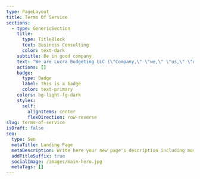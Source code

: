 ```yaml
---
type: PageLayout
title: Terms Of Service
sections:
  - type: GenericSection
    title:
      type: TitleBlock
      text: Business Consulting
      color: text-dark
    subtitle: Be in good company
    text: "We are Lucra Budgeting LLC (\"Company,\" \"we,\" \"us,\" \"our\").We operate the website lucrabudgeting.com (the \"Site\"), the mobile application Lucra Budgeting (the \"App\"), as well as any other related products and services that refer or link to these legal terms (the \"Legal Terms\") (collectively, the \"Services\").You can contact us by email at  **or by mail to** , **,\_**.These Legal Terms constitute a legally binding agreement made between you, whether personally or on behalf of an entity (\"you\"), and Lucra Budgeting LLC, concerning your access to and use of the Services. You agree that by accessing the Services, you have read, understood, and agreed to be bound by all of these Legal Terms. IF YOU DO NOT AGREE WITH ALL OF THESE LEGAL TERMS, THEN YOU ARE EXPRESSLY PROHIBITED FROM USING THE SERVICES AND YOU MUST DISCONTINUE USE IMMEDIATELY.**The\nServices are intended for users who are at least 18 years old. Persons under the age\nof 18 are not permitted to use or register for the Services.We recommend that you print a copy of these Legal Terms for your records.TABLE OF CONTENTS1. OUR SERVICES2. INTELLECTUAL PROPERTY RIGHTS3. USER REPRESENTATIONS4. USER REGISTRATION  5. PURCHASES AND PAYMENT6. SUBSCRIPTIONS  7. SOFTWARE 8. PROHIBITED ACTIVITIES 9. USER GENERATED CONTRIBUTIONS 10. CONTRIBUTION LICENSE  11. MOBILE APPLICATION LICENSE  12. THIRD-PARTY WEBSITES AND CONTENT  13. SERVICES MANAGEMENT 14. PRIVACY POLICY   15. TERM AND TERMINATION 16. MODIFICATIONS AND INTERRUPTIONS 17. GOVERNING LAW 18. DISPUTE RESOLUTION 19. CORRECTIONS 20. DISCLAIMER 21. LIMITATIONS OF LIABILITY 22. INDEMNIFICATION 23. USER DATA 24. ELECTRONIC COMMUNICATIONS, TRANSACTIONS, AND SIGNATURES 25. SMS TEXT MESSAGING26. CALIFORNIA USERS AND RESIDENTS 27. MISCELLANEOUS 28. CONTACT US1. OUR SERVICESThe information provided when using the Services is not intended for distribution to or use by any person or entity in any jurisdiction or country where such distribution or use would be contrary to law or regulation or which would subject us to any registration requirement within such jurisdiction or country. Accordingly, those persons who choose to access the Services from other locations do so on their own initiative and are solely responsible for compliance with local laws, if and to the extent local laws are applicable.The Services are not tailored to comply with industry-specific regulations (Health Insurance Portability and Accountability Act (HIPAA), Federal Information Security Management Act (FISMA), etc.), so if your interactions would be subjected to such laws, you may not use the Services. You may not use the Services in a way that would violate the Gramm-Leach-Bliley Act (GLBA).2. INTELLECTUAL PROPERTY RIGHTSOur intellectual propertyWe are the owner or the licensee of all intellectual property rights in our Services, including all source code, databases, functionality, software, website designs, audio, video, text, photographs, and graphics in the Services (collectively, the \"Content\"), as well as the trademarks, service marks, and logos contained therein (the \"Marks\").Our Content and Marks are protected by copyright and trademark laws (and various\nother intellectual property rights and unfair competition laws) and treaties in the United\nStates and around the world.The Content and Marks are provided in or through the Services \"AS IS\" for your personal, non-commercial use only.Your use of our ServicesSubject to your compliance with these Legal Terms, including the \"PROHIBITED ACTIVITIES\" section below, we grant you a non-exclusive, non-transferable, revocable license to:access the Services; anddownload or print a copy of any portion of the Content to which you have properly gained access.solely for your personal, non-commercial use.Except as set out in this section or elsewhere in our Legal Terms, no part of the Services and no Content or Marks may be copied, reproduced,\naggregated, republished, uploaded, posted, publicly displayed, encoded,\ntranslated, transmitted, distributed, sold, licensed, or otherwise exploited\nfor any commercial purpose whatsoever, without our express prior written\npermission.If you wish to make any use of the Services, Content, or Marks other than as set out in this section or elsewhere in our Legal Terms, please address your request to:** . If we ever grant you the permission to post, reproduce, or publicly display any part of our Services or Content, you must identify us as the owners or licensors of the Services, Content, or Marks and ensure that any copyright or proprietary notice appears or is visible on posting, reproducing, or displaying our Content.We reserve all rights not expressly granted to you in and to the Services, Content, and Marks.Any breach of these Intellectual Property Rights will constitute a material breach of our Legal Terms and your right to use our Services will terminate immediately.Your submissionsPlease review this section and the \"PROHIBITED ACTIVITIES\" section carefully prior to using our Services to understand the (a) rights you give us and (b) obligations you have when you post or upload any content through the Services.Submissions: By directly sending us any question, comment, suggestion, idea, feedback, or other information about the Services (\"Submissions\"), you agree to assign to us all intellectual property rights in such Submission. You agree that we shall own this Submission and be entitled to its unrestricted use and dissemination for any lawful purpose, commercial or otherwise, without acknowledgment or compensation to you.You are responsible for what you post or upload: By sending us Submissions through any part of the Services you:confirm that you have read and agree with our \"PROHIBITED ACTIVITIES\" and will not post, send, publish, upload, or transmit through the Services any Submission that is illegal, harassing, hateful, harmful, defamatory, obscene, bullying, abusive, discriminatory, threatening to any person or group, sexually explicit, false, inaccurate, deceitful, or misleading;to the extent permissible by applicable law, waive any and all moral rights to any such Submission;warrant that any such Submission are original to you or that you have the necessary rights and licenses to submit such Submissions and that you have full authority to grant us the above-mentioned rights in relation to your Submissions; andwarrant and represent that your Submissions do not constitute confidential information.You are solely responsible for your Submissions and you expressly agree to reimburse us for any and all losses that we may suffer because of your breach of (a) this section, (b) any third party’s intellectual property rights, or (c) applicable law\\.3.\_USER REPRESENTATIONSBy using the Services, you represent and warrant that: (1) all registration information you submit\nwill be true, accurate, current, and complete; (2) you will maintain the accuracy of such information and promptly update such registration information as necessary;\_(3) you have the legal capacity and you agree to comply with these Legal Terms;\_(4) you are not a\nminor in the jurisdiction in which you reside; (5) you will not access the Services through automated or non-human means, whether through a bot, script or\notherwise; (6) you will not use the Services for any illegal or unauthorized purpose; and (7) your use of the Services will not violate any applicable law or regulation.If you provide any information that is untrue, inaccurate, not current, or incomplete, we have the right to suspend or terminate your account and refuse any and all current or future use of the Services (or any portion thereof).4.\_USER REGISTRATIONYou may be required to register to use the Services. You agree to keep your password confidential and will be responsible for all use of your account and password. We reserve the right to remove, reclaim, or change a username you select if we determine, in our sole discretion, that such username is inappropriate, obscene, or otherwise objectionable.5.\_PURCHASES AND PAYMENTWe accept the following forms of payment:- \_Visa- \_Mastercard- \_American Express- \_Discover- \_PayPalYou agree to provide current, complete, and accurate purchase and account information for all purchases made via the Services. You further agree to promptly update account and payment information, including email address, payment method, and payment card expiration date, so that we can complete your transactions and contact you as needed. Sales tax will be added to the price of purchases as deemed required by us. We may change prices at any time. All payments shall be\_in US dollars.You agree to pay all charges at the prices then in effect for your purchases and any applicable shipping fees, and you authorize us to charge your chosen payment provider for any such amounts upon placing your order. We reserve the right to correct any errors or mistakes in pricing, even if we have already requested or received payment.We reserve the right to refuse any order placed through the Services. We may, in our sole discretion, limit or cancel quantities purchased per person, per household, or per order. These restrictions may include orders placed by or under the same customer account, the same payment method, and/or orders that use the same billing or shipping address. We reserve the right to limit or prohibit orders that, in our sole judgment, appear to be placed by dealers, resellers, or distributors.6. SUBSCRIPTIONSBilling and RenewalYour subscription will continue and automatically renew unless canceled. You consent to our charging your payment method on a recurring basis without requiring your prior approval for each recurring charge, until such time as you cancel the applicable order. The length of your billing cycle will depend on the type of subscription plan you choose when you subscribed to the Services.Free TrialWe offer a 30-day free trial to new users who register with the Services. The account will be charged according to the user's chosen subscription at the end of the free trial.CancellationAll purchases are non-refundable. You can cancel your subscription at any time by logging into your account. Your cancellation will take effect at the end of the current paid term. If you have any questions or are unsatisfied with our Services, please email us at **.Fee ChangesWe may, from time to time, make changes to the subscription fee and will communicate any price changes to you in accordance with applicable law\\.7. SOFTWAREWe may include software for use in connection with our Services. If such software is accompanied by an end user license agreement (\"EULA\"), the terms of the EULA will govern your use of the software. If such software is not accompanied by a EULA, then we grant to you a non-exclusive, revocable, personal, and non-transferable license to use such software solely in connection with our services and in accordance with these Legal Terms. Any software and any related documentation is provided \"AS IS\" without warranty of any kind, either express or implied, including, without limitation, the implied warranties of merchantability, fitness for a particular purpose, or non-infringement. You accept any and all risk arising out of use or performance of any software. You may not reproduce or redistribute any software except in accordance with the EULA or these Legal Terms.8.\_PROHIBITED ACTIVITIESYou may not access or use the Services for any purpose other than that for which we make the Services available. The Services may not be used in connection with any commercial endeavors except those that are specifically endorsed or approved by us.As a user of the Services, you agree not to:Systematically retrieve data or other content from the Services to create or compile, directly or indirectly, a collection, compilation, database, or directory without written permission from us.Trick, defraud, or mislead us and other users, especially in any attempt to learn sensitive account information such as user passwords.Circumvent, disable, or otherwise interfere with security-related features of the Services, including features that prevent or restrict the use or copying of any Content or enforce limitations on the use of the Services and/or the Content contained therein.Disparage, tarnish, or otherwise harm, in our opinion, us and/or the Services.Use any information obtained from the Services in order to harass, abuse, or harm another person.Make improper use of our support services or submit false reports of abuse or misconduct.Use the Services in a manner inconsistent with any applicable laws or regulations.Engage in unauthorized framing of or linking to the Services.Upload or transmit (or attempt to upload or to transmit) viruses, Trojan horses, or other material, including excessive use of capital letters and spamming (continuous posting of repetitive text), that interferes with any party’s uninterrupted use and enjoyment of the Services or modifies, impairs, disrupts, alters, or interferes with the use, features, functions, operation, or maintenance of the Services.Engage in any automated use of the system, such as using scripts to send comments or messages, or using any data mining, robots, or similar data gathering and extraction tools.Delete the copyright or other proprietary rights notice from any Content.Attempt to impersonate another user or person or use the username of another user.Upload or transmit (or attempt to upload or to transmit) any material that acts as a passive or active information collection or transmission mechanism, including without limitation, clear graphics interchange formats (\"gifs\"), 1×1 pixels, web bugs, cookies, or other similar devices (sometimes referred to as \"spyware\" or \"passive collection mechanisms\" or \"pcms\").Interfere with, disrupt, or create an undue burden on the Services or the networks or services connected to the Services.Harass, annoy, intimidate, or threaten any of our employees or agents engaged in providing any portion of the Services to you.Attempt to bypass any measures of the Services designed to prevent or restrict access to the Services, or any portion of the Services.Copy or adapt the Services' software, including but not limited to Flash, PHP, HTML, JavaScript, or other code.Except as permitted by applicable law, decipher, decompile, disassemble, or reverse engineer any of the software comprising or in any way making up a part of the Services.Except as may be the result of standard search engine or Internet browser usage, use, launch, develop, or distribute any automated system, including without limitation, any spider, robot, cheat utility, scraper, or offline reader that accesses the Services, or use or launch any unauthorized script or other software.Use a buying agent or purchasing agent to make purchases on the Services.Make any unauthorized use of the Services, including collecting usernames and/or email addresses of users by electronic or other means for the purpose of sending unsolicited email, or creating user accounts by automated means or under false pretenses.Use the Services as part of any effort to compete with us or otherwise use the Services and/or the Content for any revenue-generating endeavor or commercial enterprise.Use the Services to advertise or offer to sell goods and services.Sell or otherwise transfer your profile.9.\_USER GENERATED CONTRIBUTIONSThe Services does not offer users to submit or post content.10.\_CONTRIBUTION LICENSEYou and Services agree that we may access, store, process, and use any information and personal data that you provide following the terms of the Privacy Policy and your choices (including settings).By submitting suggestions or other feedback regarding the Services, you agree that we can use and share such feedback for any purpose without compensation to you.11.\_MOBILE APPLICATION LICENSEUse LicenseIf you access the Services via the App, then we grant you a revocable, non-exclusive, non-transferable, limited right to install and use the App on wireless electronic devices owned or controlled by you, and to access and use the App on such devices strictly in accordance with the terms and conditions of this mobile application license contained in these Legal Terms. You shall not: (1) except as permitted by applicable law, decompile, reverse engineer, disassemble, attempt to derive the source code of, or decrypt the App; (2) make any modification, adaptation, improvement, enhancement, translation, or derivative work from the App; (3) violate any applicable laws, rules, or regulations in connection with your access or use of the App; (4) remove, alter, or obscure any proprietary notice (including any notice of copyright or trademark) posted by us or the licensors of the App; (5) use the App for any revenue-generating endeavor, commercial enterprise, or other purpose for which it is not designed or intended; (6) make the App available over a network or other environment permitting access or use by multiple devices or users at the same time; (7) use the App for creating a product, service, or software that is, directly or indirectly, competitive with or in any way a substitute for the App; (8) use the App to send automated queries to any website or to send any unsolicited commercial email; or (9) use any proprietary information or any of our interfaces or our other intellectual property in the design, development, manufacture, licensing, or distribution of any applications, accessories, or devices for use with the App.Apple and Android DevicesThe following terms apply when you use the App obtained from either the Apple Store or Google Play (each an \"App Distributor\") to access the Services: (1) the license granted to you for our App is limited to a non-transferable license to use the application on a device that utilizes the Apple iOS or Android operating systems, as applicable, and in accordance with the usage rules set forth in the applicable App Distributor’s terms of service; (2) we are responsible for providing any maintenance and support services with respect to the App as specified in the terms and conditions of this mobile application license contained in these Legal Terms or as otherwise required under applicable law, and you acknowledge that each App Distributor has no obligation whatsoever to furnish any maintenance and support services with respect to the App; (3) in the event of any failure of the App to conform to any applicable warranty, you may notify the applicable App Distributor, and the App Distributor, in accordance with its terms and policies, may refund the purchase price, if any, paid for the App, and to the maximum extent permitted by applicable law, the App Distributor will have no other warranty obligation whatsoever with respect to the App; (4) you represent and warrant that (i) you are not located in a country that is subject to a US government embargo, or that has been designated by the US government as a \"terrorist supporting\" country and (ii) you are not listed on any US government list of prohibited or restricted parties; (5) you must comply with applicable third-party terms of agreement when using the App, e.g., if you have a VoIP application, then you must not be in violation of their wireless data service agreement when using the App; and (6) you acknowledge and agree that the App Distributors are third-party beneficiaries of the terms and conditions in this mobile application license contained in these Legal Terms, and that each App Distributor will have the right (and will be deemed to have accepted the right) to enforce the terms and conditions in this mobile application license contained in these Legal Terms against you as a third-party beneficiary thereof.12.\_THIRD-PARTY WEBSITES AND CONTENTThe Services may contain (or you may be sent via the Site or App) links to other websites (\"Third-Party Websites\") as well as articles, photographs, text, graphics, pictures, designs, music, sound, video, information, applications, software, and other content or items belonging to or originating from third parties (\"Third-Party Content\"). Such Third-Party Websites and Third-Party Content are not investigated, monitored, or checked for accuracy, appropriateness, or completeness by us, and we are not responsible for any Third-Party Websites accessed through the Services or any Third-Party Content posted on, available through, or installed from the Services, including the content, accuracy, offensiveness, opinions, reliability, privacy practices, or other policies of or contained in the Third-Party Websites or the Third-Party Content. Inclusion of, linking to, or permitting the use or installation of any Third-Party Websites or any Third-Party\_Content does not imply approval or endorsement thereof by us. If you decide to leave the Services and access the Third-Party Websites or to use or install any Third-Party Content, you do so at your own risk, and you should be aware these Legal Terms no longer govern. You should review the applicable terms and policies, including privacy and data gathering practices, of any website to which you navigate from the Services or relating to any applications you use or install from the Services. Any purchases you make through Third-Party Websites will be through other websites and from other companies, and we take no responsibility whatsoever in relation to such purchases which are exclusively between you and the applicable third party. You agree and acknowledge that we do not endorse the products or services offered on Third-Party Websites and you shall hold us blameless from any harm caused by your purchase of such products or services. Additionally, you shall hold us blameless from any losses sustained by you or harm caused to you relating to or resulting in any way from any Third-Party Content or any contact with Third-Party Websites.13.\_SERVICES MANAGEMENTWe reserve the right, but not the obligation, to: (1) monitor the Services for violations of these Legal Terms; (2) take appropriate legal action against anyone who, in our sole discretion, violates the law or these Legal Terms, including without limitation, reporting such user to law enforcement authorities; (3) in our sole discretion and without limitation, refuse, restrict access to, limit the availability of, or disable (to the extent technologically feasible) any of your Contributions or any portion thereof; (4) in our sole discretion and without limitation, notice, or liability, to remove from the Services or otherwise disable all files and content that are excessive in size or are in any way burdensome to our systems; and (5) otherwise manage the Services in a manner designed to protect our rights and property and to facilitate the proper functioning of the Services.14.\_PRIVACY POLICYWe care about data privacy and security. Please review our Privacy Policy:\_http\\://www\\.lucrabudgeting.com/privacy-policy. By using the Services, you agree to be bound by our Privacy Policy, which is incorporated into these Legal Terms. Please be advised the Services are hosted in the United States. If you access the Services from any other region of the world with laws or other requirements governing personal data collection, use, or disclosure that differ from applicable laws in the United States, then through your continued use of the Services, you are transferring your data to the United States, and you expressly consent to have your data transferred to and processed in the United States.15.\_TERM AND TERMINATIONThese Legal Terms shall remain in full force and effect while you use the Services. WITHOUT LIMITING ANY OTHER PROVISION OF THESE LEGAL TERMS, WE RESERVE THE RIGHT TO, IN OUR SOLE DISCRETION AND WITHOUT NOTICE OR LIABILITY, DENY ACCESS TO AND USE OF THE SERVICES (INCLUDING BLOCKING CERTAIN IP ADDRESSES), TO ANY PERSON FOR ANY REASON OR FOR NO REASON, INCLUDING WITHOUT LIMITATION FOR BREACH OF ANY REPRESENTATION, WARRANTY, OR COVENANT CONTAINED IN THESE LEGAL TERMS OR OF ANY APPLICABLE LAW OR REGULATION. WE MAY TERMINATE YOUR USE OR PARTICIPATION IN THE SERVICES OR DELETE YOUR ACCOUNT AND\_ANY CONTENT OR INFORMATION THAT YOU POSTED AT ANY TIME, WITHOUT WARNING, IN OUR SOLE DISCRETION.If we terminate or suspend your account for any reason, you are prohibited from registering and creating a new account under your name, a fake or borrowed name, or the name of any third party, even if you may be acting on behalf of the third party. In addition to terminating or suspending your account, we reserve the right to take appropriate legal action, including without limitation pursuing civil, criminal, and injunctive redress.16.\_MODIFICATIONS AND INTERRUPTIONSWe reserve the right to change, modify, or remove the contents of the Services at any time or for any reason at our sole discretion without notice. However, we have no obligation to update any information on our Services. We will not be liable to you or any third party for any modification, price change, suspension, or discontinuance of the Services.We cannot guarantee the Services will be available at all times. We may experience hardware, software, or other problems or need to perform maintenance related to the Services, resulting in interruptions, delays, or errors. We reserve the right to change, revise, update, suspend, discontinue, or otherwise modify the Services at any time or for any reason without notice to you. You agree that we have no liability whatsoever for any loss, damage, or inconvenience caused by your inability to access or use the Services during any downtime or discontinuance of the Services. Nothing in these Legal Terms will be construed to obligate us to maintain and support the Services or to supply any corrections, updates, or releases in connection therewith.17.\_GOVERNING LAWThese Legal Terms and your use of the Services are governed by and construed in accordance with the laws of the State of Utah applicable to agreements made and to be entirely performed within\_the State of Utah,\_without regard to its conflict of law principles.18.\_DISPUTE RESOLUTIONBinding ArbitrationIf the Parties are unable to resolve a Dispute through informal negotiations, the Dispute (except those Disputes expressly excluded below) will be finally and exclusively resolved by binding arbitration. YOU UNDERSTAND THAT WITHOUT THIS PROVISION, YOU WOULD HAVE THE RIGHT TO SUE IN COURT AND HAVE A JURY TRIAL. The arbitration shall be commenced and conducted under the Commercial Arbitration Rules of the American Arbitration Association (\"AAA\") and, where appropriate, the AAA’s Supplementary Procedures for Consumer Related Disputes (\"AAA Consumer Rules\"), both of which are available at the American Arbitration Association (AAA) website. Your arbitration fees and your share of arbitrator compensation shall be governed by the AAA Consumer Rules and, where appropriate, limited by the AAA Consumer Rules. The arbitration may be conducted in person, through the submission of documents, by phone, or online. The arbitrator will make a decision in writing, but need not provide a statement of reasons unless requested by either Party. The arbitrator must follow applicable law, and any award may be challenged if the arbitrator fails to do so. Except where otherwise required by the applicable AAA rules or applicable law, the arbitration will take place in utah, Utah. Except as otherwise provided herein, the Parties may litigate in court to compel arbitration, stay proceedings pending arbitration, or to confirm, modify, vacate, or enter judgment on the award entered by the arbitrator.If for any reason, a Dispute proceeds in court rather than arbitration, the Dispute shall be commenced or prosecuted in the \_state and federal courts\_located in utah,\_Utah, and the Parties hereby consent to, and waive all defenses of lack of personal jurisdiction, and forum non conveniens with respect to venue and jurisdiction in such state and federal courts. Application of the United Nations Convention on Contracts for the International Sale of Goods and the Uniform Computer Information Transaction Act (UCITA) are excluded from these Legal Terms.In no event shall any Dispute brought by either Party related in any way to the Services be commenced more than one (1) years after the cause of action arose. If this provision is found to be illegal or unenforceable, then neither Party will elect to arbitrate any Dispute falling within that portion of this provision found to be illegal or unenforceable and such Dispute shall be decided by a court of competent jurisdiction within the courts listed for jurisdiction above, and the Parties agree to submit to the personal jurisdiction of that court.RestrictionsThe Parties agree that any arbitration shall be limited to the Dispute between the Parties individually. To the full extent permitted by law, (a) no arbitration shall be joined with any other proceeding; (b) there is no right or authority for any Dispute to be arbitrated on a class-action basis or to utilize class action procedures; and (c) there is no right or authority for any Dispute to be brought in a purported representative capacity on behalf of the general public or any other persons.Exceptions to ArbitrationThe Parties agree that the following Disputes are not subject to the above provisions concerning binding arbitration: (a) any Disputes seeking to enforce or protect, or concerning the validity of, any of the intellectual property rights of a Party; (b) any Dispute related to, or arising from, allegations of theft, piracy, invasion of privacy, or unauthorized use; and (c) any claim for injunctive relief. If this provision is found to be illegal or unenforceable, then neither Party will elect to arbitrate any Dispute falling within that portion of this provision found to be illegal or unenforceable and such Dispute shall be decided by a court of competent jurisdiction within the courts listed for jurisdiction above, and the Parties agree to submit to the personal jurisdiction of that court.19.\_CORRECTIONSThere may be information on the Services that contains typographical errors, inaccuracies, or omissions, including descriptions, pricing, availability, and various other information. We reserve the right to correct any errors, inaccuracies, or omissions and to change or update the information on the Services at any time, without prior notice.20. DISCLAIMERTHE SERVICES ARE PROVIDED ON AN AS-IS AND AS-AVAILABLE BASIS. YOU AGREE THAT YOUR USE OF THE SERVICES WILL BE AT YOUR SOLE RISK. TO THE FULLEST EXTENT PERMITTED BY LAW, WE DISCLAIM ALL WARRANTIES, EXPRESS OR IMPLIED, IN CONNECTION WITH THE SERVICES AND YOUR USE THEREOF, INCLUDING, WITHOUT LIMITATION, THE IMPLIED WARRANTIES OF MERCHANTABILITY, FITNESS FOR A PARTICULAR PURPOSE, AND NON-INFRINGEMENT. WE MAKE NO WARRANTIES OR REPRESENTATIONS ABOUT THE ACCURACY OR COMPLETENESS OF THE SERVICES' CONTENT OR THE CONTENT OF ANY WEBSITES OR MOBILE APPLICATIONS LINKED TO THE SERVICES AND WE WILL ASSUME NO LIABILITY OR RESPONSIBILITY FOR ANY (1) ERRORS, MISTAKES, OR INACCURACIES OF CONTENT AND MATERIALS, (2) PERSONAL INJURY OR PROPERTY DAMAGE, OF ANY NATURE WHATSOEVER, RESULTING FROM YOUR ACCESS TO AND USE OF THE SERVICES, (3) ANY UNAUTHORIZED ACCESS TO OR USE OF OUR SECURE SERVERS AND/OR ANY AND ALL PERSONAL INFORMATION AND/OR FINANCIAL INFORMATION STORED THEREIN, (4) ANY INTERRUPTION OR CESSATION OF TRANSMISSION TO OR FROM THE SERVICES, (5) ANY BUGS, VIRUSES, TROJAN HORSES, OR THE LIKE WHICH MAY BE TRANSMITTED TO OR THROUGH THE SERVICES BY ANY THIRD PARTY, AND/OR (6) ANY ERRORS OR OMISSIONS IN ANY CONTENT AND MATERIALS OR FOR ANY LOSS OR DAMAGE OF ANY KIND INCURRED AS A RESULT OF THE USE OF ANY CONTENT POSTED, TRANSMITTED, OR OTHERWISE MADE AVAILABLE VIA THE SERVICES. WE DO NOT WARRANT, ENDORSE, GUARANTEE, OR ASSUME RESPONSIBILITY FOR ANY PRODUCT OR SERVICE ADVERTISED OR OFFERED BY A THIRD PARTY THROUGH THE SERVICES, ANY HYPERLINKED WEBSITE, OR ANY WEBSITE OR MOBILE APPLICATION FEATURED IN ANY BANNER OR OTHER ADVERTISING, AND WE WILL NOT BE A PARTY TO OR IN ANY WAY BE RESPONSIBLE FOR MONITORING ANY TRANSACTION BETWEEN YOU AND ANY THIRD-PARTY PROVIDERS OF PRODUCTS OR SERVICES. AS WITH THE PURCHASE OF A PRODUCT OR SERVICE THROUGH ANY MEDIUM OR IN ANY ENVIRONMENT, YOU SHOULD USE YOUR BEST JUDGMENT AND EXERCISE CAUTION WHERE APPROPRIATE.21.\_LIMITATIONS OF LIABILITYIN NO EVENT WILL WE OR OUR DIRECTORS, EMPLOYEES, OR AGENTS BE LIABLE TO YOU OR ANY THIRD PARTY FOR ANY DIRECT, INDIRECT, CONSEQUENTIAL, EXEMPLARY, INCIDENTAL, SPECIAL, OR PUNITIVE DAMAGES, INCLUDING LOST PROFIT, LOST REVENUE, LOSS OF DATA, OR OTHER DAMAGES ARISING FROM YOUR USE OF THE SERVICES, EVEN IF WE HAVE BEEN ADVISED OF THE POSSIBILITY OF SUCH DAMAGES. NOTWITHSTANDING ANYTHING TO THE CONTRARY CONTAINED HEREIN, OUR LIABILITY TO YOU FOR ANY CAUSE WHATSOEVER AND REGARDLESS OF THE FORM OF THE ACTION, WILL AT ALL TIMES BE LIMITED TO THE\nAMOUNT PAID, IF ANY, BY YOU TO US\_DURING THE six (6) mONTH PERIOD PRIOR TO ANY CAUSE OF ACTION ARISING.\_CERTAIN US STATE LAWS AND INTERNATIONAL LAWS DO NOT ALLOW LIMITATIONS ON IMPLIED WARRANTIES OR THE EXCLUSION OR LIMITATION OF CERTAIN DAMAGES. IF THESE LAWS APPLY TO YOU, SOME OR ALL OF THE ABOVE DISCLAIMERS OR LIMITATIONS MAY NOT APPLY TO YOU, AND YOU MAY HAVE ADDITIONAL RIGHTS.22.\_INDEMNIFICATIONYou agree to\ndefend, indemnify, and hold us harmless, including our subsidiaries,\naffiliates, and all of our respective officers, agents, partners, and\nemployees, from and against any loss, damage, liability, claim, or demand, including\nreasonable attorneys’ fees and expenses, made by any third party due to or\narising out of: (1) use of the Services; (2) breach of these Legal Terms; (3) any breach of your representations and warranties set forth in these Legal Terms; (4) your violation of the rights of a third party, including but not limited to intellectual property rights; or (5) any overt harmful act toward any other user of the Services with whom you connected via the Services. Notwithstanding the foregoing, we reserve the right, at your expense, to assume the exclusive defense and control of any matter for which you are required to indemnify us, and you agree to cooperate, at your expense, with our defense of such claims. We will use reasonable efforts to notify you of any such claim, action, or proceeding which is subject to this indemnification upon becoming aware of it.23.\_USER DATAWe will maintain\ncertain data that you transmit to the Services for the purpose of managing the\nperformance of the Services, as well as data relating to your use of the Services. Although we perform regular routine backups\nof data, you are solely responsible for all data that you transmit or that\nrelates to any activity you have undertaken using the Services. You agree\nthat we shall have no liability to you for any loss or corruption of any such\ndata, and you hereby waive any right of action against us arising from any such\nloss or corruption of such data.24.\_ELECTRONIC COMMUNICATIONS, TRANSACTIONS, AND SIGNATURESVisiting the Services, sending us emails, and completing online forms constitute electronic communications. You consent to receive electronic communications, and you agree that all agreements, notices, disclosures, and other communications we provide to you electronically, via email and on the Services, satisfy any legal requirement that such communication be in writing. YOU HEREBY AGREE TO THE USE OF ELECTRONIC SIGNATURES, CONTRACTS, ORDERS, AND OTHER RECORDS, AND TO ELECTRONIC DELIVERY OF NOTICES, POLICIES, AND RECORDS OF TRANSACTIONS INITIATED OR COMPLETED BY US OR VIA THE SERVICES. You hereby waive any rights or requirements under any statutes, regulations, rules, ordinances, or other laws in any jurisdiction which require an original signature or delivery or retention of non-electronic records, or to payments or the granting of credits by any means other than electronic means.25. SMS TEXT MESSAGINGOpting OutIf at any time you wish to stop receiving SMS messages from us, simply reply to the text with \"STOP.” You may receive an SMS message confirming your opt out.Message and Data RatesPlease be aware that message and data rates may apply to any SMS messages sent or received. The rates are determined by your carrier and the specifics of your mobile plan.SupportIf you have any questions or need assistance regarding our SMS communications, please email us at** .26.\_CALIFORNIA USERS AND RESIDENTSIf any complaint\nwith us is not satisfactorily resolved, you can contact the Complaint\nAssistance Unit of the Division of Consumer Services of the California\nDepartment of Consumer Affairs in writing at 1625 North Market Blvd., Suite N\n112, Sacramento, California 95834 or by telephone at (800) 952-5210 or (916)\n445-1254.27.\_MISCELLANEOUSThese Legal Terms and any policies or operating rules posted by us on the Services or in respect to the Services constitute the entire agreement and understanding between you and us. Our failure to exercise or enforce any right or provision of these Legal Terms shall not operate as a waiver of such right or provision. These Legal Terms operate to the fullest extent permissible by law. We may assign any or all of our rights and obligations to others at any time. We shall not be responsible or liable for any loss, damage, delay, or failure to act caused by any cause beyond our reasonable control. If any provision or part of a provision of these Legal Terms is determined to be unlawful, void, or unenforceable, that provision or part of the provision is deemed severable from these Legal Terms and does not affect the validity and enforceability of any remaining provisions. There is no joint venture, partnership, employment or agency relationship created between you and us as a result of these Legal Terms or use of the Services. You agree that these Legal Terms will not be construed against us by virtue of having drafted them. You hereby waive any and all defenses you may have based on the electronic form of these Legal Terms and the lack of signing by the parties hereto to execute these Legal Terms.28.\_CONTACT USIn order to resolve a complaint regarding the Services or to receive further information regarding use of the Services, please contact us at:Lucra Budgeting LLC\_\n"
    actions: []
    badge:
      type: Badge
      label: This is a badge
      color: text-primary
    colors: bg-light-fg-dark
    styles:
      self:
        alignItems: center
        flexDirection: row-reverse
slug: terms-of-service
isDraft: false
seo:
  type: Seo
  metaTitle: Landing Page
  metaDescription: Write here your new page's description including most relevant keywords.
  addTitleSuffix: true
  socialImage: /images/main-hero.jpg
  metaTags: []
---
```


